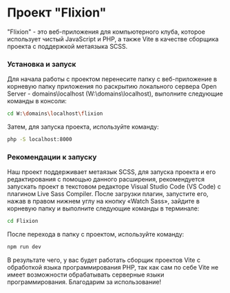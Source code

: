 # Проект "Flixion"

"Flixion" - это веб-приложения для компьютерного клуба, которое использует чистый JavaScript и PHP, а также Vite в качестве сборщика проекта с поддержкой метаязыка SCSS.

### Установка и запуск

Для начала работы с проектом перенесите папку с веб-приложение в корневую папку приложения по раскрытию локального сервера Open Server - domains\localhost (W:\domains\localhost), выполните следующие команды в консоли:

```sh
cd W:\domains\localhost\flixion
```

Затем, для запуска проекта, используйте команду:

```sh
php -S localhost:8000
```

### Рекомендации к запуску

Наш проект поддерживает метаязык SCSS, для запуска проекта и его редактирования с помощью данного расширения, рекомендуется запускать проект в текстовом редакторе Visual Studio Code (VS Code) с плагином Live Sass Compiler. После загрузки плагин, запустите его, нажав в правом нижнем углу на кнопку «Watch Sass», зайдите в корневую папку и выполните следующие команды в терминале:

```sh
cd Flixion
```
После перехода в папку с проектом, используйте команду:

```sh
npm run dev
```

В результате чего, у вас будет работать сборщик проектов Vite с обработкой языка программирования PHP, так как сам по себе Vite не имеет возможности обрабатывать серверные языки программирования. Благодарим за использование!